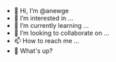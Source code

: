 - 👋 Hi, I’m @anewge
- 👀 I’m interested in ...
- 🌱 I’m currently learning ...
- 💞️ I’m looking to collaborate on ...
- 📫 How to reach me ...
- 💾 What's up?
<!---
anewge/anewge is a ✨ special ✨ repository because its `README.md` (this file) appears on your GitHub profile.
You can click the Preview link to take a look at your changes.
--->
